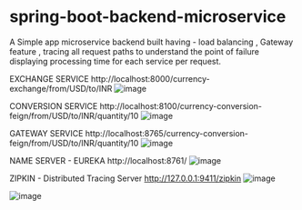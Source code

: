 # spring-boot-backend-microservice

A Simple app microservice backend built having - load balancing , Gateway feature , tracing all request paths to understand the point of failure displaying processing time for each service per request.

EXCHANGE SERVICE
http://localhost:8000/currency-exchange/from/USD/to/INR
![image](https://user-images.githubusercontent.com/30522963/232289463-03313b34-3cb5-441c-89a5-fc9a9f193afe.png)

CONVERSION SERVICE
http://localhost:8100/currency-conversion-feign/from/USD/to/INR/quantity/10
![image](https://user-images.githubusercontent.com/30522963/232289467-1c0859da-44cc-4a7b-a183-c5e2dc3ac409.png)

GATEWAY SERVICE
http://localhost:8765/currency-conversion-feign/from/USD/to/INR/quantity/10
![image](https://user-images.githubusercontent.com/30522963/232289505-071a076c-daad-40b5-895c-e42701bf5d6d.png)

NAME SERVER - EUREKA
http://localhost:8761/
![image](https://user-images.githubusercontent.com/30522963/232289528-b270e452-a7f4-4795-9a47-fafade90c05d.png)

ZIPKIN -  Distributed Tracing Server
http://127.0.0.1:9411/zipkin
![image](https://user-images.githubusercontent.com/30522963/232289554-cacb71ba-39a4-4596-8aa7-25d0e6c72a6c.png)


![image](https://user-images.githubusercontent.com/30522963/232290163-a5c0ae0e-df49-43cb-b95b-95ddb298a336.png)
